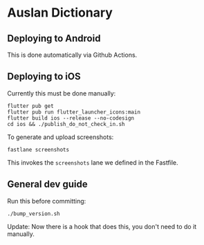# Auslan Dictionary

## Deploying to Android
This is done automatically via Github Actions.

## Deploying to iOS
Currently this must be done manually:
```
flutter pub get
flutter pub run flutter_launcher_icons:main
flutter build ios --release --no-codesign
cd ios && ./publish_do_not_check_in.sh
```

To generate and upload screenshots:
```
fastlane screenshots
```
This invokes the `screenshots` lane we defined in the Fastfile.

## General dev guide

Run this before committing:
```
./bump_version.sh
```
Update: Now there is a hook that does this, you don't need to do it manually.
